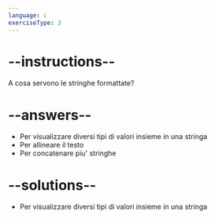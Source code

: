 ```yaml
---
language: c
exerciseType: 3
---
```


# --instructions--

A cosa servono le stringhe formattate?

# --answers--

- Per visualizzare diversi tipi di valori insieme in una stringa
- Per allineare il testo
- Per concatenare piu' stringhe

# --solutions--

- Per visualizzare diversi tipi di valori insieme in una stringa
